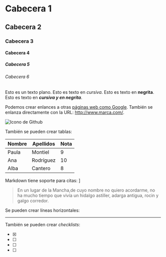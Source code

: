 # Cabecera 1 
## Cabecera 2
### Cabecera 3 
#### Cabecera 4 
##### Cabecera 5
###### Cabecera 6 






Esto es un texto plano. Esto es texto en *cursiva*. Esto es texto en **negrita**. Esto es texto en ***cursiva y en negrita***.
































Podemos crear enlances a otras [páginas web como Google](http://google.com). También se enlanza directamente con la URL: http://www.marca.com/.

![Icono de Github](https://github.com/apple-touch-icon.png 'Imagen de Github')

También se pueden crear tablas:

| Nombre | Apellidos | Nota |
|--------|-----------|------|
| Paula  | Montiel   | 9    |
| Ana    | Rodríguez | 10   |
| Alba   | Cantero   | 8    |

Markdown tiene soporte para citas: ]

> En un lugar de la Mancha,de cuyo nombre no quiero acordarme, no ha mucho tiempo que vivía un hidalgo astiller, adarga antigua, rocin y galgo corredor.

Se pueden crear líneas horizontales:

---

 También se pueden crear *checklists*:
 
 - [x] 
 - [ ]
 - [ ]
 - [ ] 
 

